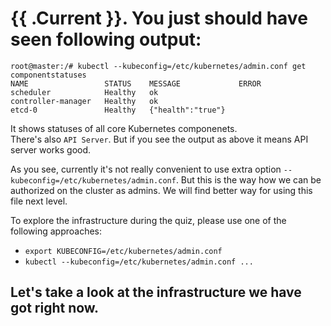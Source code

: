 # {{ .Current }}. You just should have seen following output:

```
root@master:/# kubectl --kubeconfig=/etc/kubernetes/admin.conf get componentstatuses 
NAME                 STATUS    MESSAGE             ERROR
scheduler            Healthy   ok                  
controller-manager   Healthy   ok                  
etcd-0               Healthy   {"health":"true"}   
```

It shows statuses of all core Kubernetes componenets.<br>
There's also `API Server`. But if you see the output as above it means API server works good.

As you see, currently it's not really convenient to use extra option `--kubeconfig=/etc/kubernetes/admin.conf`. But this is the way how we can be authorized on the cluster as admins. We will find better way for using this file next level.

To explore the infrastructure during the quiz, please use one of the following approaches:
- `export KUBECONFIG=/etc/kubernetes/admin.conf`
- `kubectl --kubeconfig=/etc/kubernetes/admin.conf ...`

Let's take a look at the infrastructure we have got right now.
---